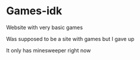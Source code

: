 # Games-idk
Website with very basic games

Was supposed to be a site with games but I gave up

It only has minesweeper right now
